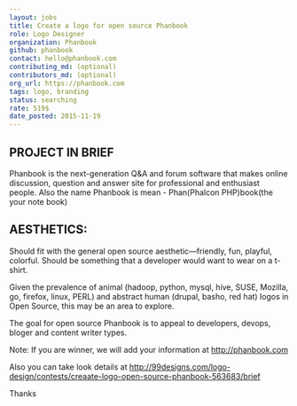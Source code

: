 ```yaml
---
layout: jobs
title: Create a logo for open source Phanbook
role: Logo Designer
organization: Phanbook
github: phanbook
contact: hello@phanbook.com
contributing_md: (optional)
contributors_md: (optional)
org_url: https://phanbook.com
tags: logo, branding
status: searching
rate: 519$
date_posted: 2015-11-19
---
```


## PROJECT IN BRIEF

Phanbook is the next-generation Q&A and forum software that makes online discussion, question and answer site for professional and enthusiast people. Also the name Phanbook is mean - Phan(Phalcon PHP)book(the your note book)

## AESTHETICS:

Should fit with the general open source aesthetic—friendly, fun, playful, colorful. Should be something that a developer would want to wear on a t-shirt.

Given the prevalence of animal (hadoop, python, mysql, hive, SUSE, Mozilla, go, firefox, linux, PERL) and abstract human (drupal, basho, red hat) logos in Open Source, this may be an area to explore.

The goal for open source Phanbook is to appeal to developers, devops, bloger and content writer types.

Note: If you are winner, we will add your information at http://phanbook.com

Also you can take look details at http://99designs.com/logo-design/contests/creaate-logo-open-source-phanbook-563683/brief

Thanks
